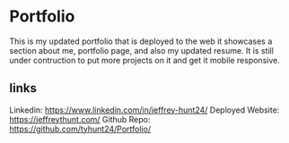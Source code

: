 # Portfolio
This is my updated portfolio that is deployed to the web it showcases a section about me, portfolio page, and also my updated resume. It is still under contruction to put more projects on it and get it mobile responsive. 

## links
Linkedin: https://www.linkedin.com/in/jeffrey-hunt24/
Deployed Website: https://jeffreythunt.com/
Github Repo: https://github.com/tyhunt24/Portfolio/

